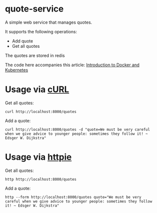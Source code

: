 # quote-service
A simple web service that manages quotes.

It supports the following operations:

- Add quote
- Get all quotes

The quotes are stored in redis

The code here accompanies this article: [Introduction to Docker and Kubernetes](https://code.tutsplus.com/articles/introduction-to-docker-and-kubernetes--cms-25406)


# Usage via [cURL](http://curl.haxx.se/)

Get all quotes:

    curl http://localhost:8000/quotes
     
Add a quote:

    curl http://localhost:8000/quotes -d "quote=We must be very careful when we give advice to younger people: sometimes they follow it! ~ Edsger W. Dijkstra"

# Usage via [httpie](https://github.com/jkbrzt/httpie) 

Get all quotes:

    http http://localhost:8000/quotes
     
Add a quote:

    http --form http://localhost:8000/quotes quote="We must be very careful when we give advice to younger people: sometimes they follow it! ~ Edsger W. Dijkstra"


